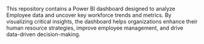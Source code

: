 This repository contains a Power BI dashboard designed to analyze Employee data and uncover key workforce trends and metrics. By visualizing critical insights, the dashboard helps organizations enhance their human resource strategies, improve employee management, and drive data-driven decision-making.  
